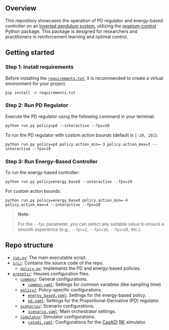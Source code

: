 ## Overview 

This repository showcases the operation of PD regulator and energy-based controller on an [inverted pendulum system](https://regelum.aidynamic.io/systems/inv_pendulum/), utilizing the [regelum-control](https://regelum.aidynamic.io/systems/inv_pendulum/) Python package. This package is designed for researchers and practitioners in reinforcement learning and optimal control.

## Getting started


### Step 1: install requirements

Before installing the [`requirements.txt`](./requirements.txt), it is recommended to create a virtual environment for your project.

```shell
pip install -r requirements.txt
```

### Step 2: Run PD Regulator

Execute the PD regulator using the following command in your terminal:

```shell
python run.py policy=pd --interactive --fps=10
```    


To run the PD regulator with custom action bounds (default is `[-20, 20]`):


```shell
python run.py policy=pd policy.action_min=-3 policy.action_max=3 --interactive --fps=10
```  

### Step 3: Run Energy-Based Controller

To run the energy-based controller:

```shell
python run.py policy=energy_based --interactive --fps=10
```  

For custom action bounds:
```shell
python run.py policy=energy_based policy.action_min=-4 policy.action_max=4 --interactive --fps=10
```  


> **Note:**
>
> For the `--fps` parameter, you can select any suitable value to ensure a smooth experience (e.g., `--fps=2`, `--fps=10`, `--fps=20`, etc.).

## Repo structure

- [`run.py`](./run.py): The main executable script.
- [`src/`](./src/): Contains the source code of the repo.
    - [`policy.py`](./src/policy.py): Implements the PD and energy-based policies.
- [`presets/`](./presets/): Houses configuration files.
    - [`common/`](./presets/common): General configurations.
        - [`common.yaml`](./presets/common/common.yaml): Settings for common variables (like sampling time)
    - [`policy/`](./presets/policy/): Policy-specific configurations.
        - [`energy_based.yaml`](./presets/policy/energy_based.yaml): Settings for the energy-based policy.
        - [`pd.yaml`](./presets/policy/pd.yaml): Settings for the Proportional-Derivative (PD) regulator.
    - [`scenario/`](./presets/scenario/): Scenario configurations.
        - [`scenario.yaml`](./presets/scenario/scenario.yaml): Main orchestrator settings.
    - [`simulator`](./presets/simulator/): Simulator configurations.
        - [`casadi.yaml`](./presets/simulator/casadi.yaml): Configurations for the [CasADi](https://web.casadi.org/) [RK](https://en.wikipedia.org/wiki/Runge%E2%80%93Kutta_methods) simulator.


